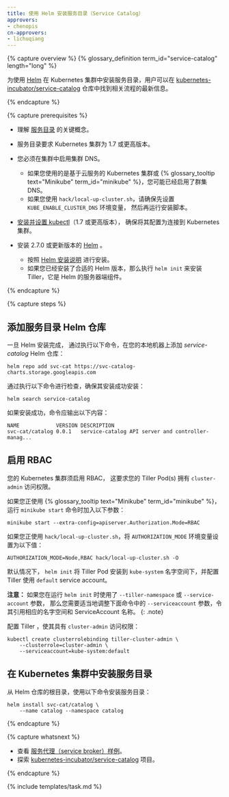 ```yaml
---
title: 使用 Helm 安装服务目录（Service Catalog）
approvers:
- chenopis
cn-approvers:
- lichuqiang
---
```



{% capture overview %}
{% glossary_definition term_id="service-catalog" length="long" %}


为使用 [Helm](https://helm.sh/) 在 Kubernetes 集群中安装服务目录，用户可以在 [kubernetes-incubator/service-catalog](https://github.com/kubernetes-incubator/service-catalog/blob/master/docs/install.md) 仓库中找到相关流程的最新信息。

{% endcapture %}


{% capture prerequisites %}

* 理解 [服务目录](/docs/concepts/service-catalog/) 的关键概念。

* 服务目录要求 Kubernetes 集群为 1.7 或更高版本。

* 您必须在集群中启用集群 DNS。
    * 如果您使用的是基于云服务的 Kubernetes 集群或 {% glossary_tooltip text="Minikube" term_id="minikube" %}，您可能已经启用了群集 DNS。
    * 如果您使用 `hack/local-up-cluster.sh`，请确保先设置 `KUBE_ENABLE_CLUSTER_DNS` 环境变量，
    然后再运行安装脚本。

* [安装并设置 kubectl](https://kubernetes.io/docs/tasks/tools/install-kubectl/)（1.7 或更高版本），
确保将其配置为连接到 Kubernetes 集群。

* 安装 2.7.0 或更新版本的 [Helm](http://helm.sh/) 。
    * 按照 [Helm 安装说明](https://github.com/kubernetes/helm/blob/master/docs/install.md) 进行安装。
    * 如果您已经安装了合适的 Helm 版本，那么执行 `helm init` 来安装 Tiller，它是 Helm 的服务器端组件。

{% endcapture %}


{% capture steps %}

## 添加服务目录 Helm 仓库

一旦 Helm 安装完成， 通过执行以下命令，在您的本地机器上添加 *service-catalog* Helm 仓库：

```shell
helm repo add svc-cat https://svc-catalog-charts.storage.googleapis.com
```


通过执行以下命令进行检查，确保其安装成功安装：

```shell
helm search service-catalog
```


如果安装成功，命令应输出以下内容：

```
NAME            VERSION DESCRIPTION
svc-cat/catalog 0.0.1   service-catalog API server and controller-manag...
```


## 启用 RBAC

您的 Kubernetes 集群须启用 RBAC， 这要求您的 Tiller Pod(s) 拥有 `cluster-admin` 访问权限。


如果您正使用 {% glossary_tooltip text="Minikube" term_id="minikube" %}，运行 `minikube start` 命令时加入以下参数：

```shell
minikube start --extra-config=apiserver.Authorization.Mode=RBAC
```


如果您正使用 `hack/local-up-cluster.sh`，将 `AUTHORIZATION_MODE` 环境变量设置为以下值：

```
AUTHORIZATION_MODE=Node,RBAC hack/local-up-cluster.sh -O
```


默认情况下， `helm init` 将 Tiller Pod 安装到 `kube-system` 名字空间下，并配置 Tiller 使用 `default`
service account。


**注意：** 如果您在运行 `helm init` 时使用了 `--tiller-namespace` 或 `--service-account` 参数，
那么您需要适当地调整下面命令中的 `--serviceaccount` 参数，令其引用相应的名字空间和 ServiceAccount 名称。
{: .note}


配置 Tiller ，使其具有 `cluster-admin` 访问权限：

```shell
kubectl create clusterrolebinding tiller-cluster-admin \
    --clusterrole=cluster-admin \
    --serviceaccount=kube-system:default
```



## 在 Kubernetes 集群中安装服务目录

从 Helm 仓库的根目录，使用以下命令安装服务目录：

```shell
helm install svc-cat/catalog \
    --name catalog --namespace catalog
```

{% endcapture %}


{% capture whatsnext %}

* 查看 [服务代理（service broker）样例](https://github.com/openservicebrokerapi/servicebroker/blob/master/gettingStarted.md#sample-service-brokers)。
* 探索 [kubernetes-incubator/service-catalog](https://github.com/kubernetes-incubator/service-catalog) 项目。

{% endcapture %}


{% include templates/task.md %}
